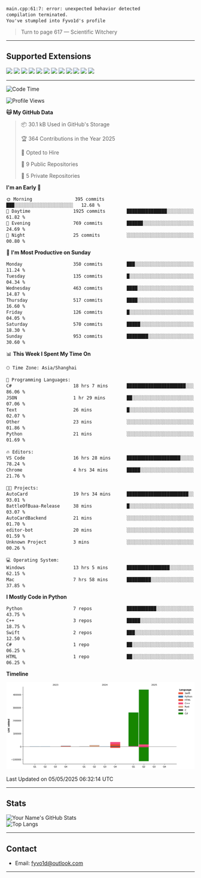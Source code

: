 ```
main.cpp:61:7: error: unexpected behavior detected
compilation terminated.
You've stumpled into Fyvo1d's profile
```

> Turn to page 617 — Scientific Witchery

---

## Supported Extensions

<p align="left">
  <img src="https://cdn.jsdelivr.net/gh/devicons/devicon/icons/cplusplus/cplusplus-original.svg" height="40" />
  <img src="https://cdn.jsdelivr.net/gh/devicons/devicon/icons/csharp/csharp-original.svg" height="40" />
  <img src="https://cdn.jsdelivr.net/gh/devicons/devicon/icons/python/python-original.svg" height="40" />
  <img src="https://cdn.jsdelivr.net/gh/devicons/devicon/icons/swift/swift-original.svg" height="40" />
  <img src="https://cdn.jsdelivr.net/gh/devicons/devicon/icons/git/git-original.svg" height="40" />
  <img src="https://cdn.jsdelivr.net/gh/devicons/devicon/icons/vscode/vscode-original.svg" height="40" />
  <img src="https://www.vulkan.org/user/themes/vulkan/images/logo/vulkan-logo.svg" height="40" />
  <img src="https://cdn.jsdelivr.net/gh/devicons/devicon/icons/opengl/opengl-original.svg" height="40" />
  <img src="https://cdn.jsdelivr.net/gh/devicons/devicon/icons/pytorch/pytorch-original.svg" height="40" />
  <img src="https://cdn.jsdelivr.net/gh/devicons/devicon/icons/unity/unity-original.svg" height="40" />
  <img src="https://cdn.jsdelivr.net/gh/devicons/devicon/icons/unrealengine/unrealengine-original.svg" height="40" />
  <img src="https://cdn.jsdelivr.net/gh/devicons/devicon/icons/cmake/cmake-original.svg" height="40" />
</p>


---

<!--START_SECTION:waka-->
![Code Time](http://img.shields.io/badge/Code%20Time-110%20hrs%2042%20mins-blue)

![Profile Views](http://img.shields.io/badge/Profile%20Views-3-blue)

**🐱 My GitHub Data** 

> 📦 30.1 kB Used in GitHub's Storage 
 > 
> 🏆 364 Contributions in the Year 2025
 > 
> 💼 Opted to Hire
 > 
> 📜 9 Public Repositories 
 > 
> 🔑 5 Private Repositories 
 > 
**I'm an Early 🐤** 

```text
🌞 Morning                395 commits         ███░░░░░░░░░░░░░░░░░░░░░░   12.68 % 
🌆 Daytime                1925 commits        ███████████████░░░░░░░░░░   61.82 % 
🌃 Evening                769 commits         ██████░░░░░░░░░░░░░░░░░░░   24.69 % 
🌙 Night                  25 commits          ░░░░░░░░░░░░░░░░░░░░░░░░░   00.80 % 
```
📅 **I'm Most Productive on Sunday** 

```text
Monday                   350 commits         ███░░░░░░░░░░░░░░░░░░░░░░   11.24 % 
Tuesday                  135 commits         █░░░░░░░░░░░░░░░░░░░░░░░░   04.34 % 
Wednesday                463 commits         ████░░░░░░░░░░░░░░░░░░░░░   14.87 % 
Thursday                 517 commits         ████░░░░░░░░░░░░░░░░░░░░░   16.60 % 
Friday                   126 commits         █░░░░░░░░░░░░░░░░░░░░░░░░   04.05 % 
Saturday                 570 commits         █████░░░░░░░░░░░░░░░░░░░░   18.30 % 
Sunday                   953 commits         ████████░░░░░░░░░░░░░░░░░   30.60 % 
```


📊 **This Week I Spent My Time On** 

```text
🕑︎ Time Zone: Asia/Shanghai

💬 Programming Languages: 
C#                       18 hrs 7 mins       ██████████████████████░░░   86.06 % 
JSON                     1 hr 29 mins        ██░░░░░░░░░░░░░░░░░░░░░░░   07.06 % 
Text                     26 mins             █░░░░░░░░░░░░░░░░░░░░░░░░   02.07 % 
Other                    23 mins             ░░░░░░░░░░░░░░░░░░░░░░░░░   01.86 % 
Python                   21 mins             ░░░░░░░░░░░░░░░░░░░░░░░░░   01.69 % 

🔥 Editors: 
VS Code                  16 hrs 28 mins      ████████████████████░░░░░   78.24 % 
Chrome                   4 hrs 34 mins       █████░░░░░░░░░░░░░░░░░░░░   21.76 % 

🐱‍💻 Projects: 
AutoCard                 19 hrs 34 mins      ███████████████████████░░   93.01 % 
BattleOfBuaa-Release     38 mins             █░░░░░░░░░░░░░░░░░░░░░░░░   03.07 % 
AutoCardBackend          21 mins             ░░░░░░░░░░░░░░░░░░░░░░░░░   01.70 % 
editor-bot               20 mins             ░░░░░░░░░░░░░░░░░░░░░░░░░   01.59 % 
Unknown Project          3 mins              ░░░░░░░░░░░░░░░░░░░░░░░░░   00.26 % 

💻 Operating System: 
Windows                  13 hrs 5 mins       ████████████████░░░░░░░░░   62.15 % 
Mac                      7 hrs 58 mins       █████████░░░░░░░░░░░░░░░░   37.85 % 
```

**I Mostly Code in Python** 

```text
Python                   7 repos             ███████████░░░░░░░░░░░░░░   43.75 % 
C++                      3 repos             █████░░░░░░░░░░░░░░░░░░░░   18.75 % 
Swift                    2 repos             ███░░░░░░░░░░░░░░░░░░░░░░   12.50 % 
C#                       1 repo              ██░░░░░░░░░░░░░░░░░░░░░░░   06.25 % 
HTML                     1 repo              ██░░░░░░░░░░░░░░░░░░░░░░░   06.25 % 
```



**Timeline**

![Lines of Code chart](https://raw.githubusercontent.com/FyVoid/FyVoid/main/assets/bar_graph.png)


 Last Updated on 05/05/2025 06:32:14 UTC
<!--END_SECTION:waka-->

---

## Stats

![Your Name's GitHub Stats](https://github-readme-stats.vercel.app/api?username=fyvoid&show_icons=true&theme=tokyonight)  
![Top Langs](https://github-readme-stats.vercel.app/api/top-langs/?username=fyvoid&layout=compact&theme=tokyonight)

---

## Contact

- Email: [fyvo1d@outlook.com](fyvo1d@outlook.com)  

---
